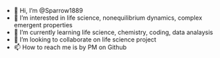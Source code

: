 - 👋 Hi, I’m @Sparrow1889
- 👀 I’m interested in life science, nonequilibrium dynamics, complex emergent properties
- 🌱 I’m currently learning life science, chemistry, coding, data analaysis
- 💞️ I’m looking to collaborate on life science project
- 📫 How to reach me is by PM on Github

<!---
Sparrow1889/Sparrow1889 is a ✨ special ✨ repository because its `README.md` (this file) appears on your GitHub profile.
You can click the Preview link to take a look at your changes.
--->
